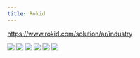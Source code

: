 ```yaml
---
title: Rokid
---
```


https://www.rokid.com/solution/ar/industry

![](https://gitlab.com/picbed/bed/uploads/020445e3c6be13508a6e2716cc744d93/WX20200916-131015_2x.png)
![](https://gitlab.com/picbed/bed/uploads/970d3cf0d19729a2df9c3e730ab0ceec/WX20200916-130852_2x.png)
![](https://gitlab.com/picbed/bed/uploads/5ee7e43380925b992c9dbf1de4297f39/WX20200916-130901_2x.png)
![](https://gitlab.com/picbed/bed/uploads/020445e3c6be13508a6e2716cc744d93/WX20200916-131015_2x.png)
![](https://gitlab.com/picbed/bed/uploads/fcf6dd39916ce34e7d11e4a0cc9651b4/WX20200916-131005_2x.png)
![](https://gitlab.com/picbed/bed/uploads/2bf9bdd0e7026197c96e29c846981c0d/Rokid-Glass-II-微仰视图-scaled.jpg)